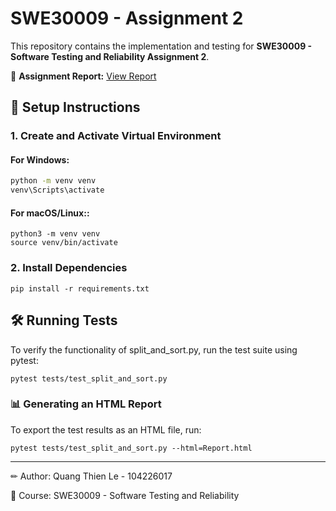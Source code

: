 # SWE30009 - Assignment 2

This repository contains the implementation and testing for **SWE30009 - Software Testing and Reliability Assignment 2**.

📄 **Assignment Report:** [View Report](https://swe-30009-assignment2.vercel.app/report.html?sort=result)

## 🚀 **Setup Instructions**

### **1. Create and Activate Virtual Environment**

#### **For Windows:**

```sh
python -m venv venv
venv\Scripts\activate
```

#### **For macOS/Linux::**

```
python3 -m venv venv
source venv/bin/activate
```

### **2. Install Dependencies**

```
pip install -r requirements.txt
```

## **🛠 Running Tests**

To verify the functionality of split_and_sort.py, run the test suite using pytest:

```
pytest tests/test_split_and_sort.py
```

### **📊 Generating an HTML Report**

To export the test results as an HTML file, run:

```
pytest tests/test_split_and_sort.py --html=Report.html
```

---

✏ Author: Quang Thien Le - 104226017

📅 Course: SWE30009 - Software Testing and Reliability

